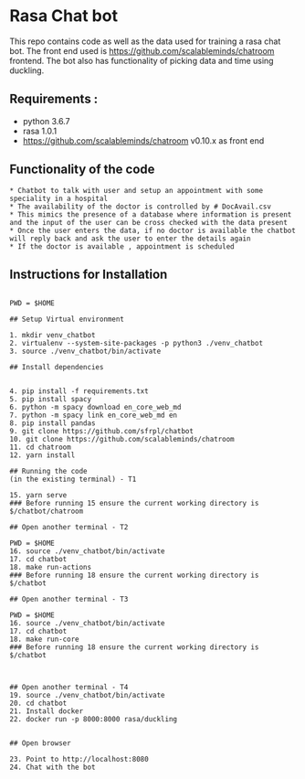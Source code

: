 # Rasa Chat bot
This repo contains code  as well as the data used for training a rasa chat bot. The front end used is https://github.com/scalableminds/chatroom frontend. The bot also has functionality of picking data and time using duckling.


## Requirements : 
 * python 3.6.7
 * rasa 1.0.1 
 * https://github.com/scalableminds/chatroom v0.10.x as front end


## Functionality of the code
```
* Chatbot to talk with user and setup an appointment with some speciality in a hospital
* The availability of the doctor is controlled by # DocAvail.csv
* This mimics the presence of a database where information is present and the input of the user can be cross checked with the data present
* Once the user enters the data, if no doctor is available the chatbot will reply back and ask the user to enter the details again
* If the doctor is available , appointment is scheduled
```


## Instructions for Installation
```

PWD = $HOME

## Setup Virtual environment

1. mkdir venv_chatbot 
2. virtualenv --system-site-packages -p python3 ./venv_chatbot
3. source ./venv_chatbot/bin/activate

## Install dependencies


4. pip install -f requirements.txt
5. pip install spacy
6. python -m spacy download en_core_web_md
7. python -m spacy link en_core_web_md en
8. pip install pandas
9. git clone https://github.com/sfrpl/chatbot
10. git clone https://github.com/scalableminds/chatroom
11. cd chatroom
12. yarn install

## Running the code
(in the existing terminal) - T1

15. yarn serve
### Before running 15 ensure the current working directory is $/chatbot/chatroom

## Open another terminal - T2

PWD = $HOME
16. source ./venv_chatbot/bin/activate
17. cd chatbot
18. make run-actions
### Before running 18 ensure the current working directory is $/chatbot

## Open another terminal - T3

PWD = $HOME
16. source ./venv_chatbot/bin/activate
17. cd chatbot
18. make run-core
### Before running 18 ensure the current working directory is $/chatbot



## Open another terminal - T4
19. source ./venv_chatbot/bin/activate
20. cd chatbot
21. Install docker
22. docker run -p 8000:8000 rasa/duckling


## Open browser

23. Point to http://localhost:8080
24. Chat with the bot

```



    

    


